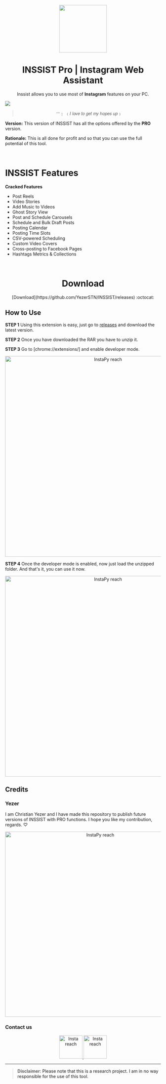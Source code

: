 <p align="center">
  <img src="https://i.imgur.com/eTPe4pz.png" width="154">
  <h1 align="center">INSSIST Pro | Instagram Web Assistant</h1>
  <p align="center">Inssist allows you to use most of <b>Instagram</b> features on your PC.<p>
	   <p align="left">
   <img src="	https://img.shields.io/github/downloads/YezerSTN/INSSIST/total">
   </p>
	
> <p align="center">ᵔᵔ﹗ ﹙𝐼 𝑙𝑜𝑣𝑒 𝑡𝑜 𝑔𝑒𝑡 𝑚𝑦 ℎ𝑜𝑝𝑒𝑠 𝑢𝑝﹚<p>
	
**Version:** This version of INSSIST has all the options offered by the <b>PRO</b> version. 
	
**Rationale:** This is all done for profit and so that you can use the full potential of this tool.

<br />

# INSSIST Features
**Cracked Features**
- Post Reels
- Video Stories
- Add Music to Videos
- Ghost Story View
- Post and Schedule Carousels
- Schedule and Bulk Draft Posts
- Posting Calendar
- Posting Time Slots
- CSV-powered Scheduling
- Custom Video Covers
- Cross-posting to Facebook Pages
- Hashtags Metrics & Collections


<br />

<p align="center">
  <h1 align="center">Download</h1>
  <p align="center"> [Download](https://github.com/YezerSTN/INSSIST/releases) :octocat: <p>

## How to Use

**STEP 1** Using this extension is easy, just go to [releases](https://github.com/YezerSTN/INSSIST/releases) and download the latest version. 

**STEP 2** Once you have downloaded the RAR you have to unzip it.

**STEP 3** Go to [chrome://extensions/] and enable developer mode.

<p align="center">
	<img src="https://topesdegama.com/app/uploads-topesdegama.com/2018/06/Modo-desarrallador-Chrome.jpg" alt="InstaPy reach" width="650px"/>
</p>

**STEP 4** Once the developer mode is enabled, now just load the unzipped folder. And that's it, you can use it now.

<p align="center">
	<img src="https://topesdegama.com/app/uploads/2018/06/Opciones-desarrollador-Chorme.jpg" alt="InstaPy reach" width="650px"/>
</p>

## Credits 	
### Yezer
I am Christian Yezer and I have made this repository to publish future versions of INSSIST with PRO functions. I hope you like my contribution, regards. ♡

<p align="center">
	<img src="https://i.pinimg.com/564x/8c/f7/2d/8cf72dbbf7f4f5c0a36c0e3608664088.jpg" alt="InstaPy reach" width="600px"/>
</p>

### Contact us

  <p align="center">
    <a href="https://www.instagram.com/yezer._/">
      <img src="https://i.imgur.com/BThmrhA.png" alt="Insta reach" width="75px" />
    </a>
    <a href="https://www.youtube.com/c/Yezer/videos">
      <img src="https://i.imgur.com/utgFsnv.png" alt="Insta reach" width="75px" />
    </a>
  </p>
</p>

---

> **Disclaimer**<a name="disclaimer" />: Please note that this is a research project. I am in no way responsible for the use of this tool. 
